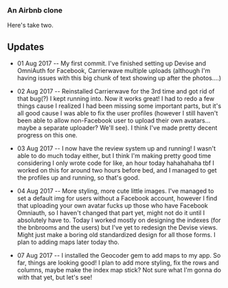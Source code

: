 ### An Airbnb clone

Here's take two.

## Updates

- 01 Aug 2017 -- My first commit. I've finished setting up Devise and OmniAuth for Facebook, Carrierwave multiple uploads (although I'm having issues with this big chunk of text showing up after the photos....)

- 02 Aug 2017 -- Reinstalled Carrierwave for the 3rd time and got rid of that bug(?) I kept running into. Now it works great! I had to redo a few things cause I realized I had been missing some important parts, but it's all good cause I was able to fix the user profiles (however I still haven't been able to allow non-Facebook user to upload their own avatars... maybe a separate uploader? We'll see). I think I've made pretty decent progress on this one.

- 03 Aug 2017 -- I now have the review system up and running! I wasn't able to do much today either, but I think I'm making pretty good time considering I only wrote code for like, an hour today hahahahaha tbf I worked on this for around two hours before bed, and I managed to get the profiles up and running, so that's good.

- 04 Aug 2017 -- More styling, more cute little images. I've managed to set a default img for users without a Facebook account, however I find that uploading your own avatar fucks up those who have Facebook Omniauth, so I haven't changed that part yet, might not do it until I absolutely have to. Today I worked mostly on designing the indexes (for the bnbrooms and the users) but I've yet to redesign the Devise views. Might just make a boring old standardized design for all those forms. I plan to adding maps later today tho.

- 07 Aug 2017 -- I installed the Geocoder gem to add maps to my app. So far, things are looking good! I plan to add more styling, fix the rows and columns, maybe make the index map stick? Not sure what I'm gonna do with that yet, but let's see!